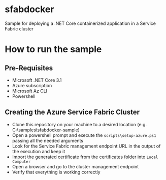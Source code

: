 # sfabdocker
Sample for deploying a .NET Core containerized application in a Service Fabric cluster 

# How to run the sample

## Pre-Requisites
- Microsoft .NET Core 3.1
- Azure subscription
- Microsoft Az CLI
- Powershell

## Creating the Azure Service Fabric Cluster
- Clone this repository on your machine to a desired location (e.g. C:\samples\sfabdocker-sample)
- Open a powershell prompt and execute the `scripts\setup-azure.ps1` passing all the needed arguments
- Look for the Service Fabric management endpoint URL in the output of the execution and keep it
- Import the generated certificate from the certificates folder into `Local Computer`
- Open a browser and go to the cluster management endpoint
- Verify that everything is working correctly

